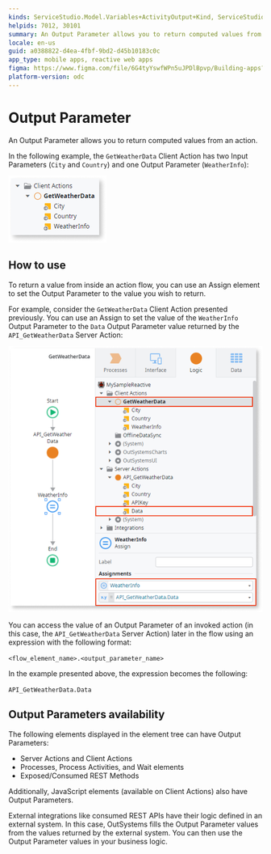 ```yaml
---
kinds: ServiceStudio.Model.Variables+ActivityOutput+Kind, ServiceStudio.Model.Variables+GenericOutputParameter+Kind, ServiceStudio.Model.Variables+JSOutputParameter+Kind, ServiceStudio.Model.Variables+ProcessOutput+Kind, ServiceStudio.Model.Variables+SerializableOutputParameter+Kind, ServiceStudio.Model.Variables+WebReferenceGenericOutputParameter+Kind, ServiceStudio.Model.Variables+ReferenceActivityOutput+Kind, ServiceStudio.Model.Variables+ReferenceGenericOutputParameter+Kind, ServiceStudio.Model.Variables+ReferenceProcessOutput+Kind, ServiceStudio.Model.Variables+ReferenceSerializableOutputParameter+Kind
helpids: 7012, 30101
summary: An Output Parameter allows you to return computed values from an action, process, or process flow element.
locale: en-us
guid: a0388822-d4ea-4fbf-9bd2-d45b10183c0c
app_type: mobile apps, reactive web apps
figma: https://www.figma.com/file/6G4tyYswfWPn5uJPDlBpvp/Building-apps?type=design&node-id=3213%3A21660&t=ZwHw8hXeFhwYsO5V-1
platform-version: odc
---
```


# Output Parameter


An Output Parameter allows you to return computed values from an action.

In the following example, the `GetWeatherData` Client Action has two Input Parameters (`City` and `Country`) and one Output Parameter (`WeatherInfo`):

![Example of Client Action with two Input Parameters and one Output Parameter](images/input-parameter-client-action-example-ss.png)

## How to use
To return a value from inside an action flow, you can use an Assign element to set the Output Parameter to the value you wish to return.

For example, consider the `GetWeatherData` Client Action presented previously. You can use an Assign to set the value of the `WeatherInfo` Output Parameter to the `Data` Output Parameter value returned by the `API_GetWeatherData` Server Action:

![Example of setting and using an Output Parameter in ODC Studio](images/output-parameter-example-ss.png)

You can access the value of an Output Parameter of an invoked action (in this case, the `API_GetWeatherData` Server Action) later in the flow using an expression with the following format:

`<flow_element_name>.<output_parameter_name>`

In the example presented above, the expression becomes the following:

`API_GetWeatherData.Data`

## Output Parameters availability

The following elements displayed in the element tree can have Output Parameters:
* Server Actions and Client Actions
* Processes, Process Activities, and Wait elements
* Exposed/Consumed REST Methods

Additionally, JavaScript elements (available on Client Actions) also have Output Parameters.

External integrations like consumed REST APIs have their logic defined in an external system. In this case, OutSystems fills the Output Parameter values from the values returned by the external system. You can then use the Output Parameter values in your business logic.

